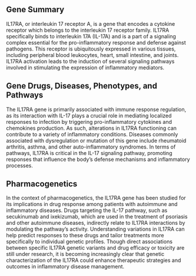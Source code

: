 ## Gene Summary
IL17RA, or interleukin 17 receptor A, is a gene that encodes a cytokine receptor which belongs to the interleukin 17 receptor family. IL17RA specifically binds to interleukin 17A (IL-17A) and is a part of a signaling complex essential for the pro-inflammatory response and defense against pathogens. This receptor is ubiquitously expressed in various tissues, including peripheral blood leukocytes, heart, small intestine, and joints. IL17RA activation leads to the induction of several signaling pathways involved in stimulating the expression of inflammatory mediators.

## Gene Drugs, Diseases, Phenotypes, and Pathways
The IL17RA gene is primarily associated with immune response regulation, as its interaction with IL-17 plays a crucial role in mediating localized responses to infection by triggering pro-inflammatory cytokines and chemokines production. As such, alterations in IL17RA functioning can contribute to a variety of inflammatory conditions. Diseases commonly associated with dysregulation or mutation of this gene include rheumatoid arthritis, asthma, and other auto-inflammatory syndromes. In terms of pathways, IL17RA is critical in the IL-17 signaling pathway, promoting responses that influence the body’s defense mechanisms and inflammatory processes.

## Pharmacogenetics
In the context of pharmacogenetics, the IL17RA gene has been studied for its implications in drug response among patients with autoimmune and inflammatory diseases. Drugs targeting the IL-17 pathway, such as secukinumab and ixekizumab, which are used in the treatment of psoriasis and other autoimmune diseases, indirectly relate to IL17RA interactions by modulating the pathway’s activity. Understanding variations in IL17RA can help predict responses to these drugs and tailor treatments more specifically to individual genetic profiles. Though direct associations between specific IL17RA genetic variants and drug efficacy or toxicity are still under research, it is becoming increasingly clear that genetic characterization of the IL17RA could enhance therapeutic strategies and outcomes in inflammatory disease management.